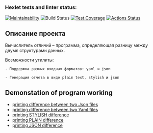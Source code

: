 ### Hexlet tests and linter status:
[![Maintainability](https://api.codeclimate.com/v1/badges/bc953fb0ab378995dab3/maintainability)](https://codeclimate.com/github/ungrome/java-project-71/maintainability)
![Build Status](https://github.com/ungrome/java-project-71/actions/workflows/github_actions.yml/badge.svg)
[![Test Coverage](https://api.codeclimate.com/v1/badges/bc953fb0ab378995dab3/test_coverage)](https://codeclimate.com/github/ungrome/java-project-71/test_coverage)
[![Actions Status](https://github.com/ungrome/java-project-71/actions/workflows/hexlet-check.yml/badge.svg)](https://github.com/ungrome/java-project-71/actions)

## Описание проекта

Вычислитель отличий – программа, определяющая разницу между двумя структурами данных.

Возможности утилиты:

    - Поддержка разных входных форматов: yaml и json
    
    - Генерация отчета в виде plain text, stylish и json

## Demonstation of program working
- [printing difference between two Json files](https://asciinema.org/a/j61peSLC6rjUrG7HS5spQmxdt)
- [printing difference between two Yaml files](https://asciinema.org/a/ADVMsfGYxQLVcyGrCIoO8gzTq)
- [printing STYLISH difference](https://asciinema.org/a/vKO96fNC8IhybzwwRzFlTCuap)
- [printing PLAIN difference](https://asciinema.org/a/NQ26DmJpCMi8GltQAxWFcURW4)
- [printing JSON difference](https://asciinema.org/a/KGmJ3D5XlJuTiIm9dJpxlM4cv)

